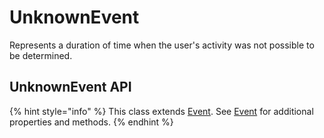 # UnknownEvent

Represents a duration of time when the user's activity was not possible to be determined.

## UnknownEvent API <a href="#offthegridevent-api" id="offthegridevent-api"></a>

{% hint style="info" %}
This class extends [Event](./). See [Event](./) for additional properties and methods.
{% endhint %}
